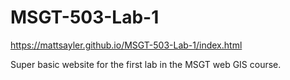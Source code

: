 # MSGT-503-Lab-1

https://mattsayler.github.io/MSGT-503-Lab-1/index.html

Super basic website for the first lab in the MSGT web GIS course.
